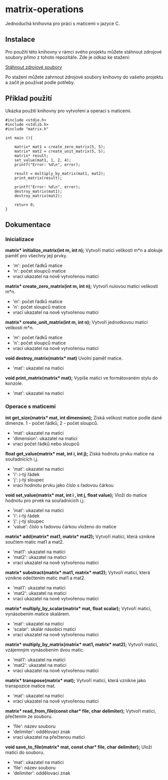 # matrix-operations

Jednoduchá knihovna pro práci s maticemi v jazyce C.

## Instalace
Pro použití této knihovny v rámci svého projektu můžete stáhnout zdrojové soubory přímo z tohoto repozitáře. Zde je odkaz ke stažení:

[Stáhnout zdrojové soubory](https://github.com/NovakJakub7/matrix-operations)

Po stažení můžete zahrnout zdrojové soubory knihovny do vašeho projektu a začít je používat podle potřeby.

## Příklad použití
Ukázka použití knihovny pro vytvoření a operaci s maticemi.

```
#include <stdio.h>
#include <stdlib.h>
#include "matrix.h"

int main (){
   
    matrix* mat1 = create_zero_matrix(5, 5);
    matrix* mat2 = create_unit_matrix(5, 5);
    matrix* result;
    set_value(mat1, 1, 2, 4);
    printf("Error: %d\n", error);

    result = multiply_by_matrix(mat1, mat2);
    print_matrix(result);
    
    printf("Error: %d\n", error);
    destroy_matrix(mat1);
    destroy_matrix(mat2);
    
    return 0;
}
```

## Dokumentace

### Inicializace

**matrix\* initialize_matrix(int m, int n);**
Vytvoří matici velikosti m*n a alokuje paměť pro všechny její prvky.
- 'm': počet řádků matice
- 'n': počet sloupců matice
- vrací ukazatel na nově vytvořenou matici

**matrix\* create_zero_matrix(int m, int n);**
Vytvoří nulovou matici velikosti m*n.
- 'm': počet řádků matice
- 'n': počet sloupců matice
- vrací ukazatel na nově vytvořenou matici

**matrix\* create_unit_matrix(int m, int n);**
Vytvoří jednotkovou matici velikosti m*n.
- 'm': počet řádků matice
- 'n': počet sloupců matice
- vrací ukazatel na nově vytvořenou matici

**void destroy_matrix(matrix\* mat)**
Uvolní paměť matice.
- 'mat': ukazatel na matici

**void print_matrix(matrix\* mat);**
Vypíše matici ve formátovaném stylu do konzole.
- 'mat': ukazatel na matici

### Operace s maticemi

**int get_size(matrix\* mat, int dimension);**
Získá velikost matice podle dané dimenze. 1 - počet řádků, 2 - počet sloupců.
- 'mat': ukazatel na matici
- 'dimension': ukazatel na matici
- vrací počet řádků nebo sloupců

**float get_value(matrix\* mat, int i, int j);**
Získá hodnotu prvku matice na souřadnicích i,j.
- 'mat': ukazatel na matici
- 'i': i-tý řádek
- 'j': j-tý sloupec
- vrací hodnotu prvku jako číslo s řadovou čárkou

**void set_value(matrix\* mat, int i , int j, float value);**
Vloží do matice hodnotu pro prvek na souřadnicích i,j.
- 'mat': ukazatel na matici
- 'i': i-tý řádek
- 'j': j-tý sloupec
- 'value': číslo s řadovou čárkou vloženo do matice

**matrix\* add(matrix\* mat1, matrix\* mat2);**
Vytvoří matici, která vznikne součtem matic mat1 a mat2.
- 'mat1': ukazatel na matici
- 'mat2': ukazatel na matici
- vrací ukazatel na nově vytvořenou matici

**matrix\* substract(matrix\* mat1, matrix\* mat2);**
Vytvoří matici, která vznikne odečtením matic mat1 a mat2.
- 'mat1': ukazatel na matici
- 'mat2': ukazatel na matici
- vrací ukazatel na nově vytvořenou matici

**matrix\* multiply_by_scalar(matrix\* mat, float scalar);**
Vytvoří matici, vynásobením matice skalárem.
- 'mat': ukazatel na matici
- 'scalar': skalár násobící matici
- vrací ukazatel na nově vytvořenou matici

**matrix\* multiply_by_matrix(matrix\* mat1, matrix\* mat2);**
Vytvoří matici, vzájemným vynásobením dvou matic.
- 'mat1': ukazatel na matici
- 'mat2': ukazatel na matici
- vrací ukazatel na nově vytvořenou matici

**matrix\* transpose(matrix\* mat);**
Vytvoří matici, která vznikne jako transpozice matice mat.
- 'mat': ukazatel na matici
- vrací ukazatel na nově vytvořenou matici

**matrix\* read_from_file(const char\* file, char delimiter);**
Vytvoří matici, přečtením ze souboru.
- 'file': název souboru
- 'delimiter': oddělovací znak
- vrací ukazatel na přečtenou matici

**void save_to_file(matrix\* mat, const char\* file, char delimiter);**
Uloží matici do souboru.
- 'mat': ukazatel na matici
- 'file': název souboru
- 'delimiter': oddělovací znak
